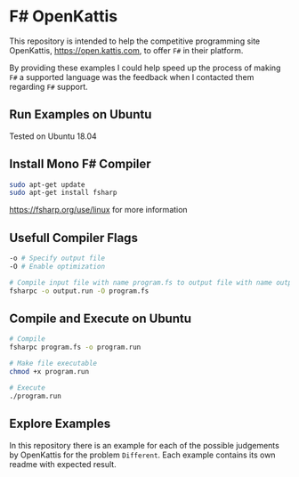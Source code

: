 # F# OpenKattis

This repository is intended to help the competitive programming site OpenKattis, <https://open.kattis.com>, to offer `F#` in their platform.

By providing these examples I could help speed up the process of making `F#` a supported language was the feedback when I contacted them regarding `F#` support.

## Run Examples on Ubuntu

Tested on Ubuntu 18.04

## Install Mono F# Compiler

```bash
sudo apt-get update
sudo apt-get install fsharp
```

<https://fsharp.org/use/linux> for more information

## Usefull Compiler Flags

```bash
-o # Specify output file
-O # Enable optimization

# Compile input file with name program.fs to output file with name output.run and enable optimization:
fsharpc -o output.run -O program.fs
```

## Compile and Execute on Ubuntu

```bash
# Compile
fsharpc program.fs -o program.run

# Make file executable
chmod +x program.run

# Execute
./program.run
```

## Explore Examples

In this repository there is an example for each of the possible judgements by OpenKattis for the problem `Different`. Each example contains its own readme with expected result.
